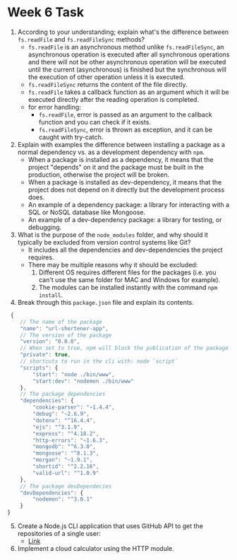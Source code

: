 # Week 6 Task

1. According to your understanding; explain what's the difference between `fs.readFile` and `fs.readFileSync` methods?
	- `fs.readFile` is an asynchronous method unlike `fs.readFileSync`, an asynchronous operation is executed after all synchronous operations and there will not be other asynchronous operation will be executed until the current (asynchronous) is finished but the synchronous will the execution of other operation unless it is executed.
	- `fs.readFileSync` returns the content of the file directly.
	- `fs.readFile` takes a callback function as an argument which it will be executed directly after the reading operation is completed.
	- for error handling:
		- `fs.readFile`, error is passed as an argument to the callback function and you can check if it exists.
		- `fs.readFileSync`, error is thrown as exception, and it can be caught with try-catch.
2. Explain with examples the difference between installing a package as a normal dependency vs. as a development dependency with `npm`.
	- When a package is installed as a dependency, it means that the project "depends" on it and the package must be built in the production, otherwise the project will be broken.
	- When a package is installed as dev-dependency, it means that the project does not depend on it directly but the development process does.
	- An example of a dependency package: a library for interacting with a SQL or NoSQL database like Mongoose.
	- An example of a dev-dependency package: a library for testing, or debugging.
3. What is the purpose of the `node_modules` folder, and why should it typically be excluded from version control systems like Git?
	- It includes all the dependencies and dev-dependencies the project requires.
	- There may be multiple reasons why it should be excluded:
		1. Different OS requires different files for the packages (i.e. you can't use the same folder for MAC and Windows for example).
		2. The modules can be installed instantly with the command `npm install`.
4. Break through this `package.json` file and explain its contents.
```javascript
 {
	// The name of the package
    "name": "url-shortener-app",
    // The version of the package
    "version": "0.0.0", 
    // When set to true, npm will block the publication of the package
    "private": true, 
    // shortcuts to run in the cli with: node `script`
    "scripts": { 
        "start": "node ./bin/www",
        "start:dev": "nodemon ./bin/www"
    },
    // The package dependencies
    "dependencies": {
        "cookie-parser": "~1.4.4",
        "debug": "~2.6.9",
        "dotenv": "^16.4.4",
        "ejs": "^3.1.9",
        "express": "^4.18.2",
        "http-errors": "~1.6.3",
        "mongodb": "^6.3.0",
        "mongoose": "^8.1.3",
        "morgan": "~1.9.1",
        "shortid": "^2.2.16",
        "valid-url": "^1.0.9"
    },
    // The package devDependecies
    "devDependencies": {
        "nodemon": "^3.0.1"
    }
}
```
5. Create a Node.js CLI application that uses GitHub API to get the repositories of a single user:
	- [Link](https://github.com/ahmedxgouda/IEEE-2025-Season-Tasks---Node.js/tree/main/Beginner/Week%206/GitHub%20API)
6. Implement a cloud calculator using the HTTP module.